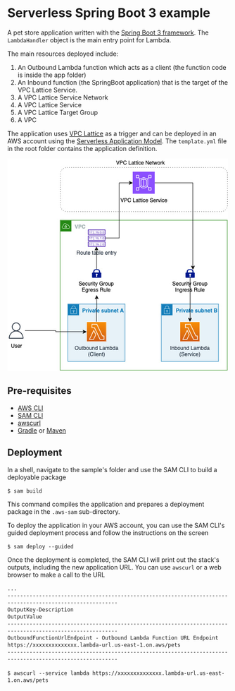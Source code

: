 # Serverless Spring Boot 3 example
A pet store application written with the [Spring Boot 3 framework](https://projects.spring.io/spring-boot/). The `LambdaHandler` object is the main entry point for Lambda.

The main resources deployed include:

1. An Outbound Lambda function which acts as a client (the function code is inside the app folder)
2. An Inbound function (the SpringBoot application) that is the target of the VPC Lattice Service.
3. A VPC Lattice Service Network
4. A VPC Lattice Service
5. A VPC Lattice Target Group
6. A VPC

The application uses [VPC Lattice](https://docs.aws.amazon.com/vpc-lattice/latest/ug/what-is-vpc-lattice.html) as a trigger and can be deployed in an AWS account using the [Serverless Application Model](https://github.com/awslabs/serverless-application-model). The `template.yml` file in the root folder contains the application definition.

![latticeDiagram](latticediagram.jpg)








## Pre-requisites
* [AWS CLI](https://aws.amazon.com/cli/)
* [SAM CLI](https://github.com/awslabs/aws-sam-cli)
* [awscurl](https://github.com/okigan/awscurl)
* [Gradle](https://gradle.org/) or [Maven](https://maven.apache.org/)

## Deployment
In a shell, navigate to the sample's folder and use the SAM CLI to build a deployable package
```
$ sam build
```

This command compiles the application and prepares a deployment package in the `.aws-sam` sub-directory.

To deploy the application in your AWS account, you can use the SAM CLI's guided deployment process and follow the instructions on the screen

```
$ sam deploy --guided
```

Once the deployment is completed, the SAM CLI will print out the stack's outputs, including the new application URL. You can use `awscurl` or a web browser to make a call to the URL

```
...
---------------------------------------------------------------------------------------------------------
OutputKey-Description                                                           OutputValue
---------------------------------------------------------------------------------------------------------
OutboundFunctionUrlEndpoint - Outbound Lambda Function URL Endpoint             https://xxxxxxxxxxxxxx.lambda-url.us-east-1.on.aws/pets
---------------------------------------------------------------------------------------------------------

$ awscurl --service lambda https://xxxxxxxxxxxxxx.lambda-url.us-east-1.on.aws/pets
```
